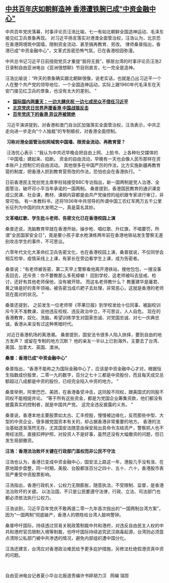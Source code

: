 <!--1625221260000-->
[中共百年庆如朝鲜造神 香港遭铁腕已成"中资金融中心"](https://www.rfa.org/mandarin/yataibaodao/gangtai/hx0702a-07022021061804.html)
------

<p style="font-weight: 400;">中共百年党庆落幕，时事评论员汪浩比喻，七一有如北朝鲜全国造神运动、毛泽东接见红卫兵景象再现。<span> </span>对习近平扬言落实对港澳全面管治权，汪浩认为，北京恐在香港网境筑中国墙，限制资金流动、甚至搞再教育、劳改。<span> </span>律师桑普指出，香港已成"中资金融中心"，文革式告密恐怖气氛，已在香港校园弥漫。</p><p style="font-weight: 400;">中共总书记习近平日前授勋党员才重提“我将无我”，移居台湾的时事评论员汪浩<span>2</span>日录制自由亚洲电台《亚洲很想聊》节目则直言，七一完全是造神。<span> </span></p><p style="font-weight: 400;">汪浩比喻说：“昨天的景象确实跟北朝鲜很像，说老实话，也就是凸出习近平一个人在整个共产党的领导地位、一个全国造神运动，实际上跟<span>1960</span>年代毛泽东在天安门接见红卫兵的景象，也没有太大的差别。<span> ”</span></p><p style="font-weight: 400;"><span></span></p><p style="font-weight: 400;"><span></span></p><ul><li style="font-weight: 400;"><span><span class="result-title"> <a class="state-published" href="https://www.rfa.org/mandarin/yataibaodao/junshiwaijiao/jt-07012021110559.html"><strong>国际国内两重天：一边大肆庆祝 一边七成民众不信任习近平</strong></a> </span> <span class="discreet"> <span class="searchresultdate"> </span></span></span></li><li style="font-weight: 400;"><span><span class="result-title"> <a class="state-published" href="https://www.rfa.org/mandarin/yataibaodao/zhengzhi/hx2-06292021080655.html"><strong> <a class="state-published" href="https://www.rfa.org/mandarin/yataibaodao/gangtai/rc-07012021104520.html">北京党庆日世界声援香港 中国战狼反击</a> <span class="discreet"> <span class="searchresultdate"> </span></span></strong></a> </span> <span class="discreet"> <span class="searchresultdate"> </span></span></span><span><span class="discreet"></span></span></li><li style="font-weight: 400;"><span><span class="result-title"> <a class="state-published" href="https://www.rfa.org/mandarin/yataibaodao/zhengzhi/ql1-02182021035941.html"><strong> <a class="state-published" href="https://www.rfa.org/mandarin/yataibaodao/gangtai/al-07012021075953.html">百年党庆下的香港 异议声被禁绝</a> <span class="discreet"> <span class="searchresultdate"> </span></span></strong></a> </span> <span class="discreet"> <span class="searchresultdate"> </span></span></span></li></ul><p style="font-weight: 400;"><span><span class="discreet"><span class="result-title"> <a class="state-published" href="https://www.rfa.org/mandarin/yataibaodao/meiti/hj-01132020111632.html"></a> </span> <span class="searchresultdate"> </span></span></span></p><p style="font-weight: 400;"></p><p style="font-weight: 400;"><span> </span>习近平演讲提到，对香港和澳门自治区加强落实全面管治权，汪浩表示，中共正走向进一步走向“个人独裁”的专制极权，对香港全面控制。</p><p style="font-weight: 400;"><span> </span><strong>习称对港全面管治权网域筑中国墙、限资金流动、再教育营？</strong></p><p style="font-weight: 400;"><span> </span>汪浩忧心表示：“我认为中共迟早晚会把自由上网、上脸书、上各种社交媒体的『中国墙』建起来、掐断。<span> </span>资金的自由流动，早晚有一天也会像人民币那样在资本账户上控制它的自由流动。<span> </span>其他很多在中国严厉的作法，比方实施新疆再教育营的制度，把香港人抓到教育营劳改的作法，恐怕也会在香港执行。<span> ”</span></p><p style="font-weight: 400;">日前香港民主党创党主席李柱铭接受<span>BBC</span>专访指出，新一国两制是党人治港、全面管治，破坏邓小平当年承诺的一国两制。<span> </span>桑普提到，香港国民教育的通识课变成公民课、社会课，教材、课纲内容都是由共产党操控的组织跟专家进行审订，非常可怕。<span> </span>有一本教科书，还将<span>1936</span>年中共领导的所谓中国工农红军两万五千公里长征列为中国的四大发明之一，真是莫名其妙。</p><p style="font-weight: 400;"><strong>文革唱红歌、学生批斗老师、告密文化已在香港校园上演</strong></p><p style="font-weight: 400;">桑普还说，洗脑教育早就在香港开始，操步枪、唱红歌、升红旗，不唱要罚，所谓“全民国家安全日”，竟是要小孩子拿水枪演练两年前在香港地铁站发生警察无差别攻击学生的事件，不可思议。</p><p style="font-weight: 400;">六零年代文化大革命红卫兵告密文化，也在香港校园上演，桑普就说，不仅同学会相互检举，疫情采线上上课，有家长在旁边看学生上课，成为告密者。</p><p style="font-weight: 400;">桑普说：“有老师被告密，第二天早上警察看他离开港铁站，搜他包包，一搜没事丢回去，还斥责：你不要教那么多死蟑螂！<span> </span>回到学校，这老师被叫去惩戒、检讨，还好有其他老师保他，没有被开除。<span> </span>而这名老师教什么？<span> </span>教董建华是庸君、黄之锋是好的青年领袖，被告密当成爪耙子去处理，非常恶心，这就是香港的老师现在面对的状况。<span> ”</span></p><p style="font-weight: 400;">桑普还提到，<span> </span>之前发生一位老师带《苹果日报》到学校发给十位同事，被副校训斥今天不准教课，说他违反校规、违反政治中立，不可思议，人人自危。<span> </span>现在的香港教育，奴化、洗脑，希望训练学生对国家忠诚、对党国忠诚、对七一庆典忠诚，香港从来没有过这种黑暗时代。</p><p style="font-weight: 400;"><span> </span>对近日香港机场的离港潮。<span> </span>桑普提到，国安法令很多人陷入抉择，要到自由的地方发声？<span> </span>或留在专制的地方沉默？<span> </span>他的亲友一半以上已到海外，主要去了台湾、美国、加拿大、英国、澳洲。</p><p style="font-weight: 400;"><strong>桑普：香港已成"中资金融中心"</strong></p><p style="font-weight: 400;">桑普指出，“香港不能称之为国际金融中心了，应该是中资金融中心才对，根据恒生指数成份股里，二零一九的数字，百分之七十三都是中资股份，而且每天成交总额超过八成都是中资的股份，已经完全陷入中资的地方。<span> ”</span></p><p style="font-weight: 400;">桑普举例，阿里巴巴、美团，在香港备受冲击，这同股不同权，跟美国式的同股不同权不能相提并论。<span> “</span>等于所有这些资金，都是为党国企业筹集资款，他们都没有披露真实的控制者，就是中国共产党。<span> </span>这完全违反披露的义务。<span> ”</span></p><p style="font-weight: 400;">桑普说，香港本地主要股票如太古、汇丰控股，慢慢被边缘化，反而那些中型、大型的中资企业，很多跟党国资本有关的，却占据香港非常重要的地方。<span> </span>香港的法治基础逐渐荡然无存，尤其国安法随意由保安局出具命令冻结资产，警察抓人也不用经法院，直接扣押护照，对投资人不是好事，虽然还没有大幅撤资的问题，但已发生局部撤资。</p><p style="font-weight: 400;"><strong>汪浩：香港法治败坏关键在行政部门滥权而非公民不守法</strong></p><p style="font-weight: 400;">汪浩也认为，香港已变成中资金融中心，国安法上路这一年，港股几乎没有涨、在原地踏步盘整，同一时期，美股、台股都涨百分之四十、五十、六十，香港股市表现严重受中资股票影响。</p><p style="font-weight: 400;">汪浩指出，香港行政机关、公权力无限膨胀，随意执法，不受限制、监督，是香港法治败坏的关键。<span> </span>以法治国，不只是公民要遵守法律，行政、立法、司法部门也都必须依法执行公权力。</p><p style="font-weight: 400;">汪浩谈到，习近平百年党庆不敢再提二零一九年首次抛出的“一国两制台湾方案”，因为“一国两制”彻底破产，香港人的牺牲给台湾人敲响警钟。</p><p style="font-weight: 400;">桑普呼吁国际，持续透过贸易关税政策制裁中共和港府，对违反自由民主人权的中共和港府官员限制入境等制裁，也呼吁国际持续追究武汉病毒起源，台湾则必须盘点清除公私部门被中共渗透的情况，避免内部组织遭中国分化。</p><p style="font-weight: 400;">汪浩还建言，台湾应对香港政治难民给予更多庇护措施，另修法杜绝假港资真中资的问题。</p><p style="font-weight: 400;"><span> </span></p><p style="font-weight: 400;">自由亚洲电台记者夏小华台北报道责编许书婷胡力汉   网编 瑞哲</p><p style="font-weight: 400;"><span> </span></p><p style="font-weight: 400;"><span> </span></p>
